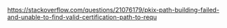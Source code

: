 https://stackoverflow.com/questions/21076179/pkix-path-building-failed-and-unable-to-find-valid-certification-path-to-requ


